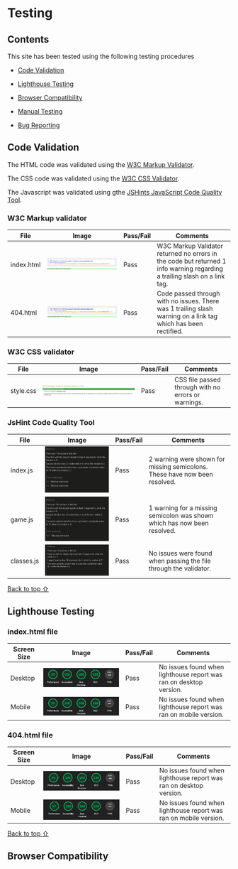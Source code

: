 # Testing

## Contents

This site has been tested using the following testing procedures

* [Code Validation](#Code-validation)  

* [Lighthouse Testing](#Lighthouse-Testing)

* [Browser Compatibility](#Browser-Compatibility)

* [Manual Testing](#Manual-Testing)

* [Bug Reporting](#Bug-Reporting)

## Code Validation


The HTML code was validated using the [W3C Markup Validator](https://validator.w3.org/).

The CSS code was validated using the [W3C CSS Validator](https://jigsaw.w3.org/css-validator/).

The Javascript was validated using gthe [JSHints JavaScript Code Quality Tool](https://jshint.com/).

### W3C Markup validator

File | Image | Pass/Fail | Comments 
--- | --- | --- | ---
index.html | ![html validator image](./assets/images/readme/html-validator-img.png) | Pass | W3C Markup Validator returned no errors in the code but returned 1 info warning regarding a trailing slash on a link tag.
404.html | ![html validator image](./assets/images/readme/404-html-validator.png) | Pass | Code passed through with no issues. There was 1 trailing slash warning on a link tag which has been rectified.

### W3C CSS validator

File | Image | Pass/Fail | Comments 
--- | --- | --- | ---
style.css | ![css validator image](./assets/images/readme/css-validator-img.png) | Pass | CSS file passed through with no errors or warnings.

### JsHint Code Quality Tool

File | Image | Pass/Fail | Comments 
--- | --- | --- | ---
index.js | ![JsHint image](./assets/images/readme/index-jshint-img.png) | Pass | 2 warning were shown for missing semicolons. These have now been resolved.
game.js | ![JsHint image](./assets/images/readme/game-jshint-img.png) | Pass | 1 warning for a missing semicolon was shown which has now been resolved.
classes.js | ![JsHint image](./assets/images/readme/classes-jshint-img.png) | Pass | No issues were found when passing the file through the validator.

[Back to top ⇧](#Testing)

## Lighthouse Testing

### index.html file

Screen Size | Image | Pass/Fail | Comments 
--- | --- | --- | ---
Desktop | ![Lighthouse image](./assets/images/readme/landing-page-lighthouse-img.png) | Pass | No issues found when lighthouse report was ran on desktop version.
Mobile | ![Lighthouse image](./assets/images/readme/landing-page-lighthouse-img.png) | Pass | No issues found when lighthouse report was ran on mobile version.

### 404.html file

Screen Size | Image | Pass/Fail | Comments 
--- | --- | --- | ---
Desktop | ![Lighthouse image](./assets/images/readme/404-lighthouse-img.png) | Pass | No issues found when lighthouse report was ran on desktop version.
Mobile | ![Lighthouse image](./assets/images/readme/404-mobile-lighthouse-img.png) | Pass | No issues found when lighthouse report was ran on mobile version.

[Back to top ⇧](#Testing)

## Browser Compatibility

